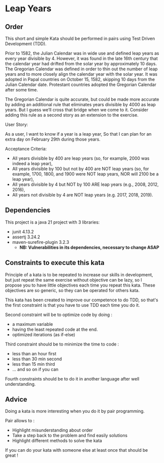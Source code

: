 # Leap Years

## Order

This short and simple Kata should be performed in pairs using Test Driven Development (TDD).

Prior to 1582, the Julian Calendar was in wide use and defined leap years as every year divisible by 4. However, it was found in the late 16th century that the calendar year had drifted from the solar year by approximately 10 days. The Gregorian Calendar was defined in order to thin out the number of leap years and to more closely align the calendar year with the solar year. It was adopted in Papal countries on October 15, 1582, skipping 10 days from the Julian Calendar date. Protestant countries adopted the Gregorian Calendar after some time.

The Gregorian Calendar is quite accurate, but could be made more accurate by adding an additional rule that eliminates years divisible by 4000 as leap years. But I guess we’ll cross that bridge when we come to it. Consider adding this rule as a second story as an extension to the exercise.

User Story:

As a user, I want to know if a year is a leap year, So that I can plan for an extra day on February 29th during those years.

Acceptance Criteria:

* All years divisible by 400 are leap years (so, for example, 2000 was indeed a leap year),
* All years divisible by 100 but not by 400 are NOT leap years (so, for example, 1700, 1800, and 1900 were NOT leap years, NOR will 2100 be a leap year),
* All years divisible by 4 but NOT by 100 ARE leap years (e.g., 2008, 2012, 2016),
* All years not divisible by 4 are NOT leap years (e.g. 2017, 2018, 2019).

## Dependencies

This project is a java 21 project with 3 libraries: 
* junit 4.13.2
* assertj 3.24.2
* maven-surefire-plugin 3.2.3
  * **NB: Vulnerabilities in its dependencies, necessary to change ASAP**

## Constraints to execute this kata

Principle of a kata is to be repeated to increase our skills in development, but just repeat the same exercise without objective can be lazy, so I propose you to have little objectives each time you repeat this kata. These objectives are so generic, so they can be operated for others kata.

This kata has been created to improve our competence to do TDD, so that's the first constraint is that you have to use TDD each time you do it.

Second constraint will be to optimize code by doing :
* a maximum variable
* having the least repeated code at the end.
* optimized iterations (as if-else)

Third constraint should be to minimize the time to code :
* less than an hour first
* less than 30 min second
* less than 15 min third
* ... and so on if you can

Fourth constraints should be to do it in another language after well understanding.

## Advice

Doing a kata is more interesting when you do it by pair programming. 

Pair allows to :
* Highlight misunderstanding about order
* Take a step back to the problem and find easily solutions
* Highlight different methods to solve the kata

If you can do your kata with someone else at least once that should be great !
